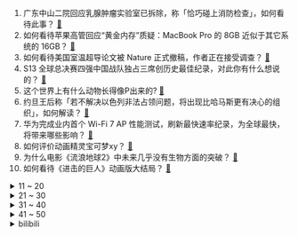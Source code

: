 1. 广东中山二院回应乳腺肿瘤实验室已拆除，称「恰巧碰上消防检查」，如何看待此事？ [:link:](https://www.zhihu.com/question/629481737)
2. 如何看待苹果高管回应“黄金内存”质疑：MacBook Pro 的 8GB 近似于其它系统的 16GB？ [:link:](https://www.zhihu.com/question/629445884)
3. 如何看待美国室温超导论文被 Nature 正式撤稿，作者正在接受调查？ [:link:](https://www.zhihu.com/question/629408459)
4. S13 全球总决赛四强中国战队独占三席创历史最佳纪录，对此你有什么想说的？ [:link:](https://www.zhihu.com/question/629168130)
5. 这个世界上有什么动物长得像P出来的? [:link:](https://www.zhihu.com/question/542741435)
6. 约旦王后称「若不解决以色列非法占领问题，将出现比哈马斯更有决心的组织」，如何解读？ [:link:](https://www.zhihu.com/question/629415706)
7. 华为完成业内首个 Wi-Fi 7 AP 性能测试，刷新最快速率纪录，为全球最快，将带来哪些影响？ [:link:](https://www.zhihu.com/question/629449807)
8. 如何评价动画精灵宝可梦xy？ [:link:](https://www.zhihu.com/question/52093238)
9. 为什么电影《流浪地球2》中未来几乎没有生物方面的突破？ [:link:](https://www.zhihu.com/question/628701444)
10. 如何看待《进击的巨人》动画版大结局？ [:link:](https://www.zhihu.com/question/629098961)
<details>
<summary>11 ~ 20</summary>

11. 以色列表示无限期对加沙地带承担「全面安全责任」后，白宫警告以色列称反对其占领加沙，释放了哪些信号？ [:link:](https://www.zhihu.com/question/629444530)
12. 西游记中，李世民送唐僧取经，为什么明知前路凶险，却只送一匹马，而未派护卫随行？ [:link:](https://www.zhihu.com/question/627300037)
13. F-15和苏-27作战性能谁比较强? [:link:](https://www.zhihu.com/question/24811851)
14. 你在《足球经理》系列中，有过哪些令人拍案叫绝的操作？ [:link:](https://www.zhihu.com/question/629356192)
15. 请问刘姥姥二进荣国府除了报恩有特殊目的吗？ [:link:](https://www.zhihu.com/question/313787315)
16. 若人类有改造星球的能力，哪些星球的性价比最高或最低？ [:link:](https://www.zhihu.com/question/628652158)
17. 如何评价原神芙宁娜传说任务《水的女儿》? [:link:](https://www.zhihu.com/question/629445351)
18. 老实人如何改变木讷内向的气质？ [:link:](https://www.zhihu.com/question/629183632)
19. 字节 PICO 大裁员，背后有哪些原因？VR 市场接下来会如何发展？ [:link:](https://www.zhihu.com/question/629447713)
20. 买到 14 宗强致癌物严重超标土地，陆家嘴向苏钢集团、苏州市自资规局等索赔 100 亿，如何看待此事？ [:link:](https://www.zhihu.com/question/629445784)
</details>
<details>
<summary>21 ~ 30</summary>

21. 数学这个科目是从什么时候开始变难的？ [:link:](https://www.zhihu.com/question/628640817)
22. 勇士 23-24 开局拿到 6 胜 2 负，如何评价该球队？ [:link:](https://www.zhihu.com/question/629357015)
23. 现在光学前沿方向有哪些？ [:link:](https://www.zhihu.com/question/38060543)
24. 年轻人眼里的低价是什么？你对「低价」是如何理解的？ [:link:](https://www.zhihu.com/question/629462580)
25. 深交所称「适当收紧上市公司再融资」，上交所称「将从严审核募集资金用途，严格管控融资规模」，意味着什么？ [:link:](https://www.zhihu.com/question/629457281)
26. 为什么有的人没有坏心思但是会被集体排挤呢？ [:link:](https://www.zhihu.com/question/440213572)
27. 你喝咖啡的时候，最喜欢的「咖啡搭子」是什么？ [:link:](https://www.zhihu.com/question/628659033)
28. JDG四强对阵T1，T1还会延续打LNG的bp思路吗？ [:link:](https://www.zhihu.com/question/629397025)
29. 现在的交通那么拥堵了，为什么还要刺激汽车消费？ [:link:](https://www.zhihu.com/question/589249844)
30. 能研制一种药物来修复染色体端粒，让细胞不再衰老吗？ [:link:](https://www.zhihu.com/question/625624017)
</details>
<details>
<summary>31 ~ 40</summary>

31. AI技术已经应用在多个领域上，数字人的定制化是不是意味着心理医生要失业了？ [:link:](https://www.zhihu.com/question/629463774)
32. 想出国留学，在准备过程中要避免踩哪些坑？ [:link:](https://www.zhihu.com/question/629226432)
33. 如果外面下雨，孩子执意要出门，你会同意吗？ [:link:](https://www.zhihu.com/question/621598937)
34. 何小鹏发文再谈 AEB，称静态 AEB 会改变传统驾驶，如何看待此次隔空激辩？测试视频透露哪些信息？ [:link:](https://www.zhihu.com/question/629411597)
35. 如何看待陈楚生获得《披荆斩棘》第三季的总冠军？ [:link:](https://www.zhihu.com/question/629191927)
36. 11 月 8 日沪指收 0.16% ，短剧概念股持续爆发，「龙凤」概念股继续活跃，如何看待今日行情？ [:link:](https://www.zhihu.com/question/629409365)
37. 如何评价《原神》4.2枫丹的主线剧情？ [:link:](https://www.zhihu.com/question/629442933)
38. 龙珠中的王子战法为什么饱受嘲讽？ [:link:](https://www.zhihu.com/question/629137187)
39. 如何评价董明珠称孟羽童兼职接广告不合规？为什么这样的兼职不合规呢？ [:link:](https://www.zhihu.com/question/629441723)
40. 广州卫健委回应中山二院学生患癌，称「会组织第三方调查」，有哪些信息值得关注？ [:link:](https://www.zhihu.com/question/629449748)
</details>
<details>
<summary>41 ~ 50</summary>

41. 11 月 8 日新疆克孜勒苏州凌晨连发 6 次地震，最大 5.4 级，情况如何？为何连续发生地震？ [:link:](https://www.zhihu.com/question/629403417)
42. 你在秋天见过动漫般的晚霞吗？ [:link:](https://www.zhihu.com/question/626449839)
43. 如何看待《披荆斩棘的哥哥》第三季，陈楚生获得X-Leader 和第一名成团？ [:link:](https://www.zhihu.com/question/629299744)
44. 文科博士毕业成廉价劳动力，面临市场供大于求、年龄歧视等问题，过剩的文科博士，何去何从？ [:link:](https://www.zhihu.com/question/628654444)
45. IMF 上调 2023 年中国经济增长预期至 5.4%，透露了哪些信息？ [:link:](https://www.zhihu.com/question/629408062)
46. 《惊奇队长2》《无价之宝》《我本是高山》《涉过愤怒的海》等，你觉得哪部电影能拯救11月冰冷的电影市场？ [:link:](https://www.zhihu.com/question/629338568)
47. 夫妻双方处于不沟通状态的婚姻是「死亡婚姻」吗？ [:link:](https://www.zhihu.com/question/627613414)
48. 「离婚力」是什么？不具备「离婚力」就无法离婚吗？ [:link:](https://www.zhihu.com/question/627613420)
49. 下属不听从自己的安排，作为领导，该怎么办？ [:link:](https://www.zhihu.com/question/629278935)
50. 11 月 8 日是中国记者节，你眼中的记者是什么样的？有哪些令你印象深刻的记者故事？ [:link:](https://www.zhihu.com/question/629408861)
</details><details>
<summary>bilibili</summary>

</details>
